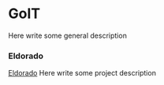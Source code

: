 # GoIT

Here write some general description

### Eldorado 
[Eldorado][link1]
Here write some project description

[link1]: https://github.com/natabmas/GoIT/tree/main/Eldorado